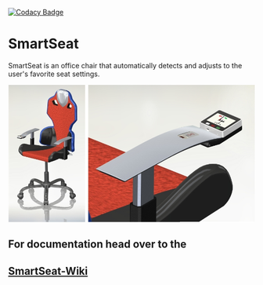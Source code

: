 [![Codacy Badge](https://api.codacy.com/project/badge/Grade/7d01c36511b04bc893d277b0581fd96b)](https://www.codacy.com/gh/IoT-Lab-Minden/smart-seat?utm_source=github.com&amp;utm_medium=referral&amp;utm_content=IoT-Lab-Minden/smart-seat&amp;utm_campaign=Badge_Grade)

# SmartSeat

SmartSeat is an office chair that automatically detects and adjusts to the user's favorite seat settings.

![](/docs/images/readme/readme_seat_and_armrest.jpg)

## For documentation head over to the
## [SmartSeat-Wiki](https://github.com/IoT-Lab-Minden/smart-seat/wiki)
